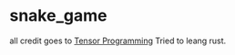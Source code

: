 <h1>snake_game</h1>

<p>all credit goes to <a href="https://www.youtube.com/@TensorProgramming"> Tensor Programming</a>
Tried to leang rust.</p>
